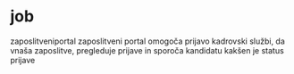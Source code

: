 # job
zaposlitveniportal
zaposlitveni portal omogoča prijavo kadrovski službi, da vnaša zaposlitve, pregleduje prijave in sporoča kandidatu kakšen je status prijave
